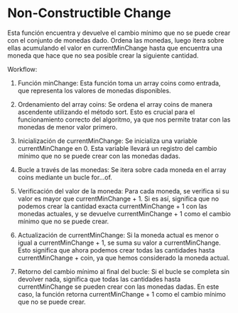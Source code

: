 # Non-Constructible Change

Esta función encuentra y devuelve el cambio mínimo que no se puede crear con el conjunto de monedas dado. Ordena las monedas, luego itera sobre ellas acumulando el valor en currentMinChange hasta que encuentra una moneda que hace que no sea posible crear la siguiente cantidad.

Workflow:

1. Función minChange: Esta función toma un array coins como entrada, que representa los valores de monedas disponibles.

2. Ordenamiento del array coins: Se ordena el array coins de manera ascendente utilizando el método sort. Esto es crucial para el funcionamiento correcto del algoritmo, ya que nos permite tratar con las monedas de menor valor primero.

3. Inicialización de currentMinChange: Se inicializa una variable currentMinChange en 0. Esta variable llevará un registro del cambio mínimo que no se puede crear con las monedas dadas.

4. Bucle a través de las monedas: Se itera sobre cada moneda en el array coins mediante un bucle for...of.

5. Verificación del valor de la moneda: Para cada moneda, se verifica si su valor es mayor que currentMinChange + 1. Si es así, significa que no podemos crear la cantidad exacta currentMinChange + 1 con las monedas actuales, y se devuelve currentMinChange + 1 como el cambio mínimo que no se puede crear.

6. Actualización de currentMinChange: Si la moneda actual es menor o igual a currentMinChange + 1, se suma su valor a currentMinChange. Esto significa que ahora podemos crear todas las cantidades hasta currentMinChange + coin, ya que hemos considerado la moneda actual.

7. Retorno del cambio mínimo al final del bucle: Si el bucle se completa sin devolver nada, significa que todas las cantidades hasta currentMinChange se pueden crear con las monedas dadas. En este caso, la función retorna currentMinChange + 1 como el cambio mínimo que no se puede crear.
